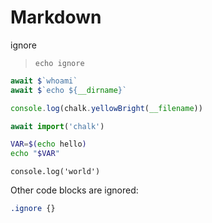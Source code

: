 # Markdown

ignore

>
> ```
> echo ignore
> ```

```js
await $`whoami`
await $`echo ${__dirname}`
```

```js
console.log(chalk.yellowBright(__filename))
```

```js
await import('chalk')
```

```bash
VAR=$(echo hello)
echo "$VAR"
```

    console.log('world')

Other code blocks are ignored:

```css
.ignore {}
```
